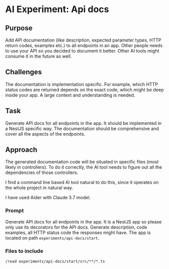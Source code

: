 # AI Experiment: Api docs

## Purpose

Add API documentation (like description, expected parameter types, HTTP return
codes, examples etc.) to all endpoints in an app. Other people needs to use your
API so you decided to document it better. Other AI tools might consume it in the
future as well.

## Challenges

The documentation is implementation specific. For example, which HTTP status
codes are returned depends on the exact code, which might be deep inside your
app. A large context and understanding is needed.

## Task

Generate API docs for all endpoints in the app. It should be implemented in a
NestJS specific way. The documentation should be comprehensive and cover all the
aspects of the endpoints.

## Approach

The generated documentation code will be situated in specific files (most
likely in controllers). To do it correctly, the AI tool needs to figure out all
the dependencies of those controllers.

I find a command line based AI tool natural to do this, since it operates on the
whole project in natural way.

I have used Aider with Claude 3.7 model.

### Prompt

Generate API docs for all endpoints in the app. It is a NestJS app so please
only use its decorators for the API docs. Generate description, code examples,
all HTTP status code the responses might have. The app is located on path
`experiments/api-docs/start`.

### Files to include

```
/read experiments/api-docs/start/src/**/*.ts
```
